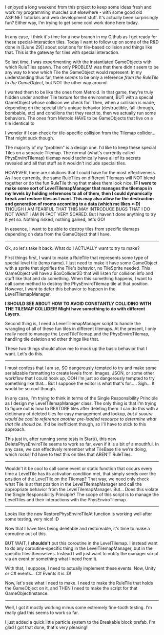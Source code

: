 I enjoyed a long weekend from this project to keep some ideas fresh and work my programming muscles out elsewhere - with some good old ASP.NET tutorials and web development stuff. It's actually been surprisingly fun?
Either way, I'm trying to get some cool work done here today.

---

In any case, I think it's time for a new branch in my Github as I get ready for these special-interaction tiles. Today I want to follow up on some of the R&D done in [[June 29]] about solutions for tile-based collision and things like that. This is the gateway for tiles with special interaction.

So last time, I was experimenting with the instantiated GameObjects with which RuleTiles spawn. The only PROBLEM was that there didn't seem to be any way to know which Tile the GameObject would represent.  In my understanding thus far, there *seems* to be only a reference *from the RuleTile to the GameObject*, but NOT the other way around.

I wanted them to be like the ones from Metroid. In that game, they're truly hidden under another Tile texture for the environment, BUT with a special GameObject whose collision we check for. Then, when a collision is made, depending on the special tile's unique behavior (destructible, fall-through, bombable, etc) and condiions that they react to, then we actually run some behaviors.
The ones from Metroid HAVE to be GameObjects that live on a tile identical to 

I wonder if I can check for tile-specific collision from the Tilemap collider... That might suck though.

The majority of my "problem" is a design one. I'd like to keep these special Tiles on a separate Tilemap. The normal (what's currently called PhysEnviroTilemap) tilemap would  technically have all of its secrets revealed and all that stuff as it wouldn't include special tiles.

HOWEVER, there are solutions that I could have for the most effectiveness. As I see currently, the same RuleTiles on different Tilemaps will NOT blend together or do the fun RuleTile thing that makes them look nice.
**IF I were to make some sort of LevelTilemapManager that manages the tilemaps in my levels by holding references to all of them, then I could dynamically break and restore tiles as I want. This may also allow for the destruction and generation of rooms according to a data (which me likes >:D)** THOUGH I AM FEARFUL THAT THIS MAY INTRODUCE BUGS THAT I DO NOT WANT I AM IN FACT VERY SCARED. But I haven't done anything to try it yet so. Nothing risked, nothing gained, let's GO!

In essence, I want to be able to destroy tiles from specific tilemaps depending on data from the GameObject that I have.

---

Ok, so let's take it back. What do I ACTUALLY want to try to make?

First things first, I want to make a RuleTile that represents some type of special level tile (temp name). I just need to make it have some GameObject with a sprite that signifies the Tile's behavior, no TileSprite needed. This GameObject will have a BoxCollider2D that will listen for collision info and stuff like that and do something.
When this something happens, I want to call some method to destroy the PhysEnviroTilemap tile at that position. However, I want to defer this behavior to happen in the LevelTilemapManager.

**I SHOULD SEE ABOUT HOW TO AVOID CONSTANTLY COLLIDING WITH THE TILEMAP COLLIDER! Might have something to do with different Layers.**

Second thing is, I need a LevelTilemapManager script to handle the wrangling of all of these fun tiles in different tilemaps. At the present, I only really need to manage the LevelTileTilemap and the PhysEnviroTilemap, handling tile deletion and other things like that.

These two things should allow me to mock up the basic behavior that I want. Let's do this.

---

I must confess that I am so, SO dangerously tempted to try and make some serializable formatting to create levels from. Images, JSON, or some other workflow that I could hook up, OOH I'm just so dangerously tempted to try something like that... But I suppose the editor is what that's for..... Sigh... It would be so cool though.

In any case, I'm trying to think in terms of the Single Responsibility Principle as I design my LevelTilemapManager class.
The only thing is that I'm trying to figure out is how to RESTORE tiles after deleting them. I can do this with a dictionary of deleted tiles for easy management and lookup, *but it suuure would be cool to reference another pre-loaded resource to determine what that tile should be*. It'd be inefficient though, so I'll have to stick to this approach.

This just in, after running some tests in Start(), this new DeletePhysEnviroTile seems to work so far, even if it is a bit of a mouthful. In any case, we can effectively remember what TileBase tile we're doing, which rocks! I'd have to test this on tiles that AREN'T RuleTiles.

---

Wouldn't it be cool to call some event or static function that occurs every time a LevelTile has its activation condition met, that simply sends over the position of the LevelTile on the Tilemap? That way, we need only check what Tile is at that position in the LevelTilemapManager and call the appropriate behavior from the LevelTilemapManager. But... Does this violate the Single Responsibility Principle?
The scope of this script is to manage the LevelTiles and their interactions with the PhysEnviroTilemap.

---

Looks like the new RestorePhysEnviroTileAt function is working well after some testing, very nice! :D

Now that I have tiles being deletable and restoreable, it's time to make a coroutine out of this.

BUT WAIT, I **shouldn't** put this coroutine in the LevelTilemap. I instead want to do any coroutine-specific thing in the LevelTilemapManager, but in the specific tiles themselves. Instead I will just want to notify the manager script via an event or something what I need from it.

With that, I suppose, I need to actually implement these events. Now, Unity or C# events...
C# Events it is :D!

Now, let's see what I need to make. I need to make the RuleTile that holds the GameObject on it, and THEN I need to make the script for that GameObjectInstance.

---

Well, I got it mostly working minus some extremely fine-tooth testing. I'm really glad this seems to work so far.

I just added a quick little particle system to the Breakable block prefab. I'm glad I got that done, that's very pleasing! 